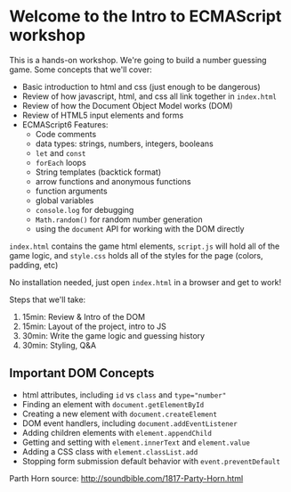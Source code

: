 # Welcome to the Intro to ECMAScript workshop

This is a hands-on workshop. We're going to build a number guessing
game. Some concepts that we'll cover:

  - Basic introduction to html and css (just enough to be dangerous)
  - Review of how javascript, html, and css all link together in `index.html`
  - Review of how the Document Object Model works (DOM)
  - Review of HTML5 input elements and forms
  - ECMAScript6 Features:
    - Code comments
    - data types: strings, numbers, integers, booleans
    - `let` and `const`
    - `forEach` loops
    - String templates (backtick format)
    - arrow functions and anonymous functions
    - function arguments
    - global variables
    - `console.log` for debugging
    - `Math.random()` for random number generation
    - using the `document` API for working with the DOM directly

`index.html` contains the game html elements, `script.js` will
hold all of the game logic, and `style.css` holds all of the styles
for the page (colors, padding, etc)

No installation needed, just open `index.html` in a browser and get
to work!

Steps that we'll take:

1. 15min: Review & Intro of the DOM
2. 15min: Layout of the project, intro to JS
3. 30min: Write the game logic and guessing history
4. 30min: Styling, Q&A

## Important DOM Concepts

- html attributes, including `id` vs `class` and `type="number"`
- Finding an element with `document.getElementById`
- Creating a new element with `document.createElement`
- DOM event handlers, including `document.addEventListener`
- Adding children elements with `element.appendChild`
- Getting and setting with `element.innerText` and `element.value`
- Adding a CSS class with `element.classList.add`
- Stopping form submission default behavior with `event.preventDefault`

Parth Horn source: http://soundbible.com/1817-Party-Horn.html